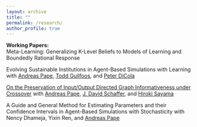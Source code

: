 ```yaml
---
layout: archive
title: ""
permalink: /research/
author_profile: true
---
```

<b>Working Papers:</b><br>
Meta-Learning: Generalizing K-Level Beliefs to Models of Learning and Boundedly Rational Response<br>

Evolving Sustainable Institutions in Agent-Based Simulations with Learning
with <a href="https://www.binghamton.edu/economics/faculty/profile.html?id=apape"> Andreas Pape</a>,
<a href="https://www.toddguilfoos.com/"> Todd Guilfoos</a>, and
<a href="https://www.law.northwestern.edu/faculty/profiles/peterdicola/"> Peter DiCola</a><br>

<a href="https://arxiv.org/abs/2406.10369"> On the Preservation of Input/Output Directed Graph Informativeness under Crossover</a>
with <a href="https://www.binghamton.edu/economics/faculty/profile.html?id=apape"> Andreas Pape</a>,
<a href="https://scholar.google.com/citations?user=pRy5WdkAAAAJ&hl=en"> J. David Schaffer</a>, and
<a href="http://bingdev.binghamton.edu/sayama/"> Hiroki Sayama</a><br>

A Guide and General Method for Estimating Parameters and their Confidence Intervals in Agent-Based Simulations with Stochasticity
with Nency Dhameja,
Yixin Ren, and
<a href="https://www.binghamton.edu/economics/faculty/profile.html?id=apape"> Andreas Pape</a><br>

